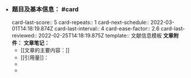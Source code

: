 - ### **题目及基本信息：**  #card
  card-last-score:: 5
  card-repeats:: 1
  card-next-schedule:: 2022-03-01T14:18:19.874Z
  card-last-interval:: 4
  card-ease-factor:: 2.6
  card-last-reviewed:: 2022-02-25T14:18:19.875Z
  template:: 文献信息模板
  **文章附件：**
  **文章笔记：**
	- [[文章的主要内容：]]
	- [[引用量]]：
	-
	-